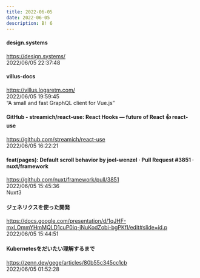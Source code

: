 ```yaml
---
title: 2022-06-05
date: 2022-06-05
description: B! 6
---
```


#### design.systems
https://design.systems/<br>
2022/06/05 22:37:48<br>


#### villus-docs
https://villus.logaretm.com/<br>
2022/06/05 19:59:45<br>
“A small and fast GraphQL client for Vue.js”


#### GitHub - streamich/react-use: React Hooks — future of React 👍 react-use
https://github.com/streamich/react-use<br>
2022/06/05 16:22:21<br>


#### feat(pages): Default scroll behavior by joel-wenzel · Pull Request #3851 · nuxt/framework
https://github.com/nuxt/framework/pull/3851<br>
2022/06/05 15:45:36<br>
Nuxt3


#### ジェネリクスを使った開発
https://docs.google.com/presentation/d/1qJHF-mxLOmmYHmMQLD1cuP0iq-jNuKodZobi-bgPKfI/edit#slide=id.p<br>
2022/06/05 15:44:51<br>


#### Kubernetesをだいたい理解するまで
https://zenn.dev/gege/articles/80b55c345cc1cb<br>
2022/06/05 01:52:28<br>


